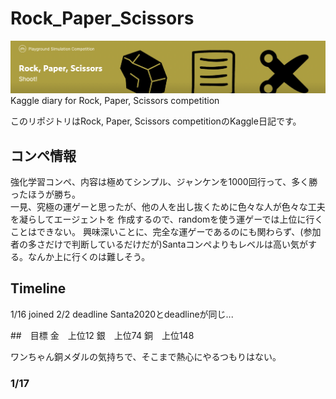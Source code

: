 # Rock_Paper_Scissors
<img src="figure/titlefigure.png">
Kaggle diary for Rock, Paper, Scissors competition

このリポジトリはRock, Paper, Scissors competitionのKaggle日記です。

## コンペ情報
強化学習コンペ、内容は極めてシンプル、ジャンケンを1000回行って、多く勝ったほうが勝ち。<br>
一見、究極の運ゲーと思ったが、他の人を出し抜くために色々な人が色々な工夫を凝らしてエージェントを
作成するので、randomを使う運ゲーでは上位に行くことはできない。
興味深いことに、完全な運ゲーであるのにも関わらず、(参加者の多さだけで判断しているだけだが)Santaコンペよりもレベルは高い気がする。なんか上に行くのは難しそう。

## Timeline
1/16 joined
2/2  deadline
Santa2020とdeadlineが同じ...

##　目標
金　上位12
銀　上位74
銅　上位148

ワンちゃん銅メダルの気持ちで、そこまで熱心にやるつもりはない。

### 1/17

